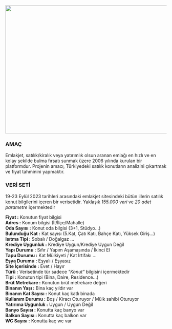 <img src="https://logowik.com/content/uploads/images/emlakjet.jpg" width="800" height="400">

### AMAÇ
Emlakjet, satılık/kiralık veya yatırımlık olsun aranan emlağı en hızlı ve en kolay şekilde bulma
fırsatı sunmak üzere 2006 yılında kurulan bir platformdur. Projenin amacı, Türkiyedeki satılık
konutların analizini çıkartmak ve fiyat tahminini yapmaktır.

### VERİ SETİ
19-23 Eylül 2023 tarihleri arasındaki emlakjet sitesindeki bütün illerin satılık konut bilgilerini içeren bir verisetidir. Yaklaşık *155.000 veri* ve *20 adet parametre* içermektedir

**Fiyat :** Konutun fiyat bilgisi<br>
**Adres :** Konum bilgisi (İl/İlçe/Mahalle)<br>
**Oda Sayısı :** Konut oda bilgisi (3+1, Stüdyo...)<br>
**Bulunduğu Kat :** Kat sayısı (5.Kat, Çatı Katı, Bahçe Katı, Yüksek Giriş...)<br>
**Isıtma Tipi :** Sobalı / Doğalgaz ...<br>
**Krediye Uygunluk :** Krediye Uygun/Krediye Uygun Değil<br>
**Yapı Durumu :** Sıfır / Yapım Aşamasında / İkinci El<br>
**Tapu Durumu :** Kat Mülkiyeti / Kat İrtifakı ...<br>
**Eşya Durumu :** Eşyalı / Eşyasız  <br>
**Site İçerisinde :** Evet / Hayır<br>
**Türü :** Verisetinde tür sadece *"Konut"* bilgisini içermektedir<br>
**Tipi :** Konutun tipi (Bina, Daire, Residence...)<br>
**Brüt Metrekare :** Konutun brüt metrekare değeri<br>
**Binanın Yaşı :** Bina kaç yıldır var<br>
**Binanın Kat Sayısı :** Konut kaç katlı binada<br>
**Kullanım Durumu :** Boş / Kiracı Oturuyor / Mülk sahibi Oturuyor<br>
**Yatırıma Uygunluk :** Uygun / Uygun Değil<br>
**Banyo Sayısı :** Konutta kaç banyo var<br>
**Balkon Sayısı :** Konutta kaç balkon var <br>
**WC Sayısı :** Konutta kaç wc var<br>
